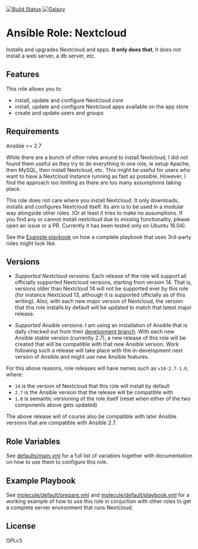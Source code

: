 [![Build Status](https://travis-ci.com/nkakouros-original/ansible-role-nextcloud.svg?branch=master)](https://travis-ci.com/nkakouros-original/ansible-role-nextcloud)
[![Galaxy](https://img.shields.io/badge/galaxy-nkakouros.nextcloud-blue.svg)](https://galaxy.ansible.com/nkakouros/nextcloud/)

Ansible Role: Nextcloud
=========

Installs and upgrades Nextcloud and apps. **It only does that**, it does not install a web server, a db server, etc.

Features
--------

This role allows you to:
- install, update and configure Nextcloud core
- install, update and configure Nextcloud apps available on the app store
- create and update users and groups

Requirements
------------

Ansible >= 2.7

While there are a bunch of other roles around to install Nextcloud, I did not found them useful as they try to do everything in one role, ie setup Apache, then MySQL, then install Nextcloud, etc. This might be useful for users who want to have a Nextcloud instance running as fast as possible. However, I find the approach too limiting as there are too many assumptions taking place.

This role does not care where you install Nextcloud. It only downloads, installs and configures Nextcloud itself. Its aim is to be used in a modular way alongside other roles. (Or at least it tries to make no assumptions. If you find any or cannot install nextcloud due to missing functionality, please open an issue or a PR. Currently it has been tested only on Ubuntu 16.04).

See the [Example playbook](#example-playbook) on how a complete playbook that uses 3rd-party roles might look like.

Versions
---

- _Supported Nextcloud versions_: Each release of the role will support all officially supported Nextcloud versions, starting from version 14. That is, versions older than Nextcloud 14 will not be supported ever by this role (for instance Nextcloud 13, although it is supported officially as of this writing). Also, with each new major version of Nextcloud, the version that this role installs by default will be updated to match that latest major release.

- _Supported Ansible versions_: I am using an installation of Ansible that is daily checked out from their [development branch](https://github.com/ansible/ansible/tree/devel/). With each new Ansible stable version (currently 2.7), a new release of this role will be created that will be compatible with that new Ansible version. Work following such a release will take place with the in-development next version of Ansible and might use new Ansible features.

For this above reasons, role releases will have names such as `v14-2.7-1.0`, where:

- `14` is the version of Nextcloud that this role will install by default
- `2.7` is the Ansible version that the release will be compatible with
- `1.0` is semantic versioning of the role itself (reset when either of the two components above gets updated)

The above release will of course also be compatible with later Ansible versions that are compatible with Ansible 2.7.

Role Variables
--------------

See [defaults/main.yml](https://github.com/nkakouros-original/ansible-role-nextcloud/blob/master/defaults/main.yml) for a full list of variables together with documentation on how to use them to configure this role.

Example Playbook
----------------

See [molecule/default/prepare.yml](molecule/default/prepare.yml) and [molecule/default/playbook.yml](molecule/default/playbook.yml) for a working example of how to use this role in conjuction with other roles to get a complete server environment that runs Nextcloud.

License
-------

GPLv3
